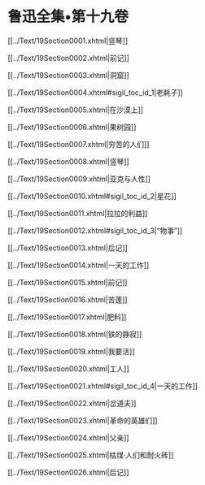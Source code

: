   

# 鲁迅全集•第十九卷

[[../Text/19Section0001.xhtml|竖琴]]

[[../Text/19Section0002.xhtml|前记]]

[[../Text/19Section0003.xhtml|洞窟]]

[[../Text/19Section0004.xhtml#sigil_toc_id_1|老耗子]]

[[../Text/19Section0005.xhtml|在沙漠上]]

[[../Text/19Section0006.xhtml|果树园]]

[[../Text/19Section0007.xhtml|穷苦的人们]]

[[../Text/19Section0008.xhtml|竖琴]]

[[../Text/19Section0009.xhtml|亚克与人性]]

[[../Text/19Section0010.xhtml#sigil_toc_id_2|星花]]

[[../Text/19Section0011.xhtml|拉拉的利益]]

[[../Text/19Section0012.xhtml#sigil_toc_id_3|“物事”]]

[[../Text/19Section0013.xhtml|后记]]

  

[[../Text/19Section0014.xhtml|一天的工作]]

[[../Text/19Section0015.xhtml|前记]]

[[../Text/19Section0016.xhtml|苦蓬]]

[[../Text/19Section0017.xhtml|肥料]]

[[../Text/19Section0018.xhtml|铁的静寂]]

[[../Text/19Section0019.xhtml|我要活]]

[[../Text/19Section0020.xhtml|工人]]

[[../Text/19Section0021.xhtml#sigil_toc_id_4|一天的工作]]

[[../Text/19Section0022.xhtml|岔道夫]]

[[../Text/19Section0023.xhtml|革命的英雄们]]

[[../Text/19Section0024.xhtml|父亲]]

[[../Text/19Section0025.xhtml|枯煤·人们和耐火砖]]

[[../Text/19Section0026.xhtml|后记]]